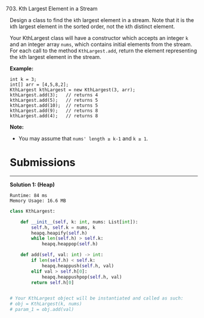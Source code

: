 703. Kth Largest Element in a Stream

Design a class to find the `k`th largest element in a stream. Note that it is the `k`th largest element in the sorted order, not the `k`th distinct element.

Your KthLargest class will have a constructor which accepts an integer `k` and an integer array `nums`, which contains initial elements from the stream. For each call to the method `KthLargest.add`, return the element representing the `k`th largest element in the stream.

**Example:**
```
int k = 3;
int[] arr = [4,5,8,2];
KthLargest kthLargest = new KthLargest(3, arr);
kthLargest.add(3);   // returns 4
kthLargest.add(5);   // returns 5
kthLargest.add(10);  // returns 5
kthLargest.add(9);   // returns 8
kthLargest.add(4);   // returns 8
```

**Note:**

* You may assume that `nums' length ≥ k-1` and `k ≥ 1`.

# Submissions
---
**Solution 1: (Heap)**
```
Runtime: 84 ms
Memory Usage: 16.6 MB
```
```python
class KthLargest:

    def __init__(self, k: int, nums: List[int]):
        self.h, self.k = nums, k
        heapq.heapify(self.h)
        while len(self.h) > self.k:
            heapq.heappop(self.h)

    def add(self, val: int) -> int:
        if len(self.h) < self.k:
            heapq.heappush(self.h, val)
        elif val > self.h[0]:
            heapq.heappushpop(self.h, val)
        return self.h[0]


# Your KthLargest object will be instantiated and called as such:
# obj = KthLargest(k, nums)
# param_1 = obj.add(val)
```